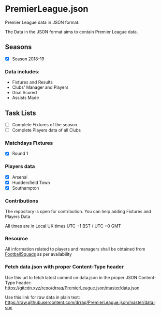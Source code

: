 # PremierLeague.json
Premier League data in JSON format.

The Data in the JSON format aims to contain Premier League data.

## Seasons

- [x] Season 2018-19

### Data includes:

- Fixtures and Results
- Clubs' Manager and Players
- Goal Scored
- Assists Made

## Task Lists

- [ ] Complete Fixtures of the season
- [ ] Complete Players data of all Clubs

### Matchdays Fixtures

- [x] Round 1

### Players data

- [x] Arsenal
- [x] Huddersfield Town
- [x] Southampton

### Contributions
The repository is open for contribution. You can help adding Fixtures and Players Data

All times are in Local UK times UTC +1 BST / UTC +0 GMT

### Resource

All information related to players and managers shall be obtained from [FootballSquads](http://www.footballsquads.co.uk/) as per availability

### Fetch data.json with proper Content-Type header
Use this url to fetch latest commit on data.json in the proper JSON Content-Type header:
https://gitcdn.xyz/repo/drraq/PremierLeague.json/master/data.json

Use this link for raw data in plain text:
https://raw.githubusercontent.com/drraq/PremierLeague.json/master/data.json
